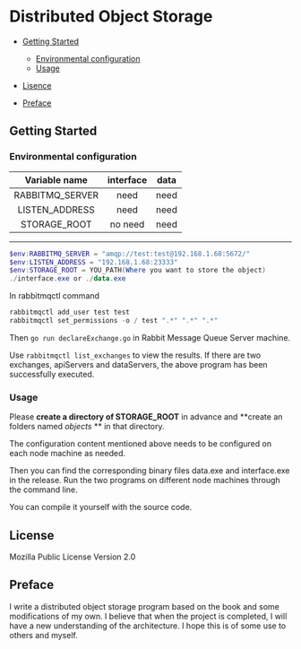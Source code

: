 # Distributed Object Storage

- [Getting Started](#getting-started)
  + [Environmental configuration](#Environmental-configuration)
  + [Usage](#usage)

- [Lisence](#License)
- [Preface](#Preface)

## Getting Started

### Environmental configuration

|Variable name| interface | data |
|:---:|:---------:|:----:|
|RABBITMQ_SERVER|need|need|
|LISTEN_ADDRESS|need|need|
|STORAGE_ROOT|no need|need|

-----
```powershell
$env:RABBITMQ_SERVER = "amqp://test:test@192.168.1.68:5672/"
$env:LISTEN_ADDRESS = "192.168.1.68:23333"
$env:STORAGE_ROOT = YOU_PATH(Where you want to store the object)
./interface.exe or ./data.exe 
```

In rabbitmqctl command
```powershell
rabbitmqctl add_user test test
rabbitmqctl set_permissions -o / test ".*" ".*" ".*"
```

Then <code>go run declareExchange.go</code> in Rabbit Message Queue Server machine.

Use <code>rabbitmqctl list_exchanges</code> to view the results. If there are two exchanges, apiServers and dataServers, the above program has been successfully executed.

### Usage

Please **create a directory of STORAGE_ROOT**  in advance and **create an folders named *objects* ** in that directory.

The configuration content mentioned above needs to be configured on each node machine as needed.

Then you can find the corresponding binary files data.exe and interface.exe in the release. Run the two programs on different node machines through the command line.

You can compile it yourself with the source code.

## License

Mozilla Public License Version 2.0

## Preface

I write a distributed object storage program based on the book and some modifications of my own. I believe that when the project is completed, I will have a new understanding of the architecture. I hope this is of some use to others and myself.